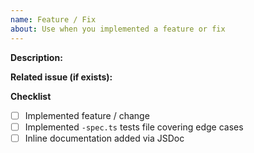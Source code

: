 ```yaml
---
name: Feature / Fix
about: Use when you implemented a feature or fix
---
```


**Description:**

**Related issue (if exists):**

**Checklist**

- [ ] Implemented feature / change
- [ ] Implemented `-spec.ts` tests file covering edge cases
- [ ] Inline documentation added via JSDoc
